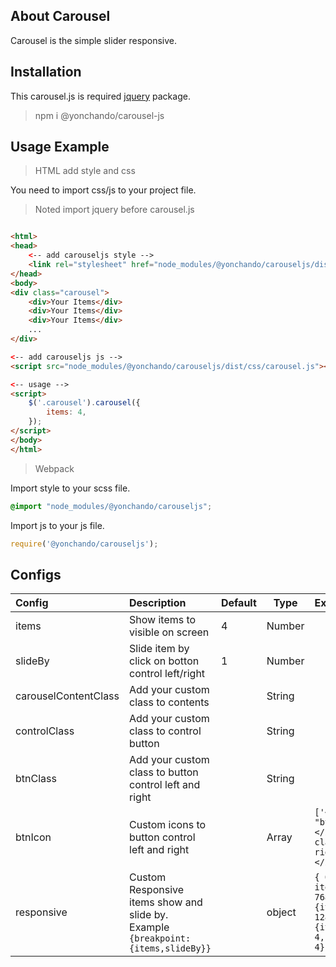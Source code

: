## About Carousel
Carousel is the simple slider responsive.

## Installation

This carousel.js is required [jquery](https://jquery.com "jquery.com") package.<br>

> npm i @yonchando/carousel-js

## Usage Example

> HTML add style and css

You need to import css/js to your project file.

> Noted import jquery before carousel.js

```html

<html>
<head>
    <-- add carouseljs style -->
    <link rel="stylesheet" href="node_modules/@yonchando/carouseljs/dist/css/carousel.js">
</head>
<body>
<div class="carousel">
    <div>Your Items</div>
    <div>Your Items</div>
    <div>Your Items</div>
    ...
</div>

<-- add carouseljs js -->
<script src="node_modules/@yonchando/carouseljs/dist/css/carousel.js"></script>

<-- usage -->
<script>
    $('.carousel').carousel({
        items: 4,
    });
</script>
</body>
</html>
```

> Webpack

Import style to your scss file.

```scss
@import "node_modules/@yonchando/carouseljs";
```

Import js to your js file.

```javascript
require('@yonchando/carouseljs');
```

## Configs

| Config                | Description                                                                        | Default | Type   | Example                                                            |
|:----------------------|:-----------------------------------------------------------------------------------|:--------|--------|:-------------------------------------------------------------------|
| items                 | Show items to visible on screen                                                    | 4       | Number |                                                                    |
| slideBy               | Slide item by click on botton control left/right                                   | 1       | Number |                                                                    |
| carouselContentClass  | Add your custom class to contents                                                  |         | String |                                                                    |
| controlClass          | Add your custom class to control button                                            |         | String |                                                                    |
| btnClass              | Add your custom class to button control left and right                             |         | String |                                                                    |
| btnIcon               | Custom icons to button control left and right                                      |         | Array  | `['<i class= "btn-left"></i>','<i class="btn-right"></i>']`        |
| responsive            | Custom Responsive items show and slide by. Example `{breakpoint: {items,slideBy}}` |         | object | `{ 0: { items:1 }, 768: {items: 2}, 1280: {items: 4,slideBy: 4} }` |

